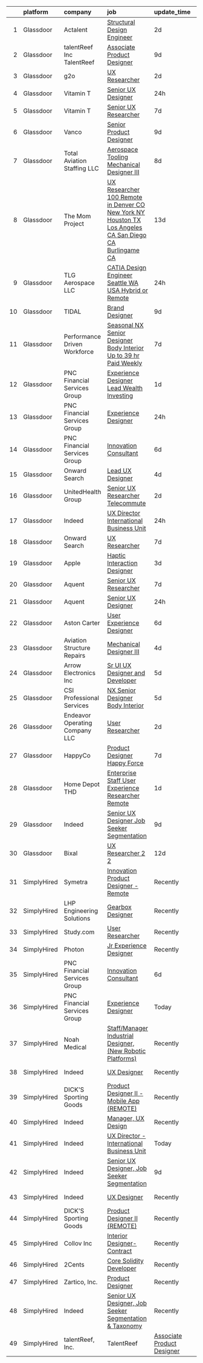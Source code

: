 

|    | platform    | company                         | job                                                                                                                                                                                                                                                                                                                                                                                                                                                                                                                                                                                                                                                                                                                                                                                                                                                                                                                                                                                                                                                                                                                                                                                                                                                                                                                                                                                                                                                                                                                                                                                                                                                                                                                                 | update_time   | location          |
|---:|:------------|:--------------------------------|:------------------------------------------------------------------------------------------------------------------------------------------------------------------------------------------------------------------------------------------------------------------------------------------------------------------------------------------------------------------------------------------------------------------------------------------------------------------------------------------------------------------------------------------------------------------------------------------------------------------------------------------------------------------------------------------------------------------------------------------------------------------------------------------------------------------------------------------------------------------------------------------------------------------------------------------------------------------------------------------------------------------------------------------------------------------------------------------------------------------------------------------------------------------------------------------------------------------------------------------------------------------------------------------------------------------------------------------------------------------------------------------------------------------------------------------------------------------------------------------------------------------------------------------------------------------------------------------------------------------------------------------------------------------------------------------------------------------------------------|:--------------|:------------------|
|  1 | Glassdoor   | Actalent                        | [Structural Design Engineer](https://www.glassdoor.com/partner/jobListing.htm?pos=115&ao=1110586&s=58&guid=000001828ba97454838b99b8899c4dc5&src=GD_JOB_AD&t=SR&vt=w&ea=1&cs=1_0a04f3f1&cb=1660200515026&jobListingId=1008061253524&cpc=B101C867B3EF2D75&jrtk=3-0-1ga5qit50kcm2801-1ga5qit5eirm6800-8e90929a894a3bfb--6NYlbfkN0ChYVx_I3yfZ_JDY3EFoivtqvi_stwnZ_kRt8Dowt_l_d1ydueao4NE-oUleRJ4yhixlyI0_BbKK8H8imGmce_brB_Ye58ckizM5U0kO0HozPMMLpg-awZEmLJ6K2qR-SOwgkgRaEhPymzpsEvcjhEkFDSNz8mjKDljJp-cvbhl5BavPOdFY85WpQAmTm00V-U3zTH8fXLgjKVw0Jl9ccAEQ0d7pdci-1KNerUP95_eFNx_A0tVKTOWJT-3JJhn4tuXvglPuaIBFxyEFhmQ49z_I6J6hKIyPWlI8ybVYulFwE5PoAMhEpVTa9y5OZRq2z4BMtZOkJuzTEeBQ9ZYuNZ6tUL830uRTHi_JsdFt1Ro6fmP5ff0hS2BY0dYjnCF5iTvm5WfHPEdYwBQn8frWcMCRceXC8KuBrDGrYgOxjcyg9427eA2R8cs3vszLLbVoZqmBqdo6oBEPJ4VZCX5mnN4lnbSYMkguTUgo3SzVGBiORvEDwR07L1ILnGC0Vzvwa9eo2sclLaeYKXYGmot-HthAA3SlWWfNIdoNKn99eXe3z1nneehw0P9NV9uyZEZIfD906KRs_WPpaocJ83oRpeXZ4S2vlxN-h_zEhkOupl_RzpR410jzZxj3KAjZI0JcqL63rnXr12LBjLy8kpstNa5QMwH2as20h5q-5WJqWGEjSne4L-nitsfblIWt9rq6wphOVnARzvDqnFYhHD9cwJDBZtbD5PP_YXKXzbq6L-C-jH44OHPrvy6fxjwKNK6KnR5tv--GeIo1r6iHmU8RxMOEaK8uyul9o7XVbaEjgCUQ02ofH5fgtlIWE4FQmzPnQJuGMVf_6W4qSXVPXCTXpwVJQOU5giQ83nuKSWAq_5Vh0e5ImNz-S7bVLC1wPBKa8SW6VJJJJLf6BbbYoKGeyzXGhJgR-dO9B-zr8kihrg6u7rdLF1WSXrFPT9BaLV7YVSrYKlqJqSNnznWIybtYaQ5TLQmraq9sh4%3D)                                                                                                                                                                                                                                                                                                                                                                 | 2d            | Ridley Park, PA   |
|  2 | Glassdoor   | talentReef  Inc    TalentReef   | [Associate Product Designer](https://www.glassdoor.com/partner/jobListing.htm?pos=121&ao=1136043&s=58&guid=000001828ba97454838b99b8899c4dc5&src=GD_JOB_AD&t=SR&vt=w&ea=1&cs=1_eaf0a962&cb=1660200515026&jobListingId=1008043502935&jrtk=3-0-1ga5qit50kcm2801-1ga5qit5eirm6800-c3207817c4df94fb-)                                                                                                                                                                                                                                                                                                                                                                                                                                                                                                                                                                                                                                                                                                                                                                                                                                                                                                                                                                                                                                                                                                                                                                                                                                                                                                                                                                                                                                    | 9d            | Denver, CO        |
|  3 | Glassdoor   | g2o                             | [UX Researcher](https://www.glassdoor.com/partner/jobListing.htm?pos=126&ao=1136043&s=58&guid=000001828ba97454838b99b8899c4dc5&src=GD_JOB_AD&t=SR&vt=w&cs=1_16b11312&cb=1660200515027&jobListingId=1008061203757&jrtk=3-0-1ga5qit50kcm2801-1ga5qit5eirm6800-202fcdfb3e7bbcab-)                                                                                                                                                                                                                                                                                                                                                                                                                                                                                                                                                                                                                                                                                                                                                                                                                                                                                                                                                                                                                                                                                                                                                                                                                                                                                                                                                                                                                                                      | 2d            | Columbus, OH      |
|  4 | Glassdoor   | Vitamin T                       | [Senior UX Designer](https://www.glassdoor.com/partner/jobListing.htm?pos=116&ao=1110586&s=58&guid=000001828ba97454838b99b8899c4dc5&src=GD_JOB_AD&t=SR&vt=w&cs=1_a6b569d4&cb=1660200515026&jobListingId=1008065785474&cpc=334ABAF5D42DC775&jrtk=3-0-1ga5qit50kcm2801-1ga5qit5eirm6800-3366455c5bd10e95--6NYlbfkN0DMrcEu7yrtATojKJA7cEzGQ3FdRGWLh0CZQInL4ECGI6k5tN82kdM0OKoro5eXmjocCna2NqwWn0ktUeN7ayRICsBHIQlrYpczEvLmaU19BkqIogT9xBFH1iU7rHDW9BPLckG_hqlCEXLi5X83d4xVS-orLa8UcK5IQbxUHvmUpJswkqee5RZfw6zgU95wiVe26Bd1o2djUQrdO-2bbjfEEK8JV7vh4I9oO4dLEgEEYPVPXncaaA1vby13KBRO1_6qPKoFwmPkMUsJxGMWLiEI9mUDHzqez5GNdiGShfnDu4wrHg4PR9N8wLoFcKy7s2aC-Wf36xcet_SlpETXyg221NuwHJUHUsfhG5A80wSHrO4nt_d-ieJu4bAnADjPKPlLOxzw8Xu8YT_zM6FwSx1DwNGPdt7d24B4paTEuH2gJNlHHLg4ByUSg1Pfr0VB3JMi6mXg7kEh7_cecUElyTkXLqnyMoaDwFAcSQs252UClw%3D%3D)                                                                                                                                                                                                                                                                                                                                                                                                                                                                                                                                                                                                                                                                                                                                                                                                                                                                                                | 24h           | Remote            |
|  5 | Glassdoor   | Vitamin T                       | [Senior UX Researcher](https://www.glassdoor.com/partner/jobListing.htm?pos=117&ao=1110586&s=58&guid=000001828ba97454838b99b8899c4dc5&src=GD_JOB_AD&t=SR&vt=w&cs=1_f91f30f6&cb=1660200515026&jobListingId=1008050982766&cpc=334ABAF5D42DC775&jrtk=3-0-1ga5qit50kcm2801-1ga5qit5eirm6800-1200f6927eaa51f5--6NYlbfkN0DMrcEu7yrtATojKJA7cEzGQ3FdRGWLh0CZQInL4ECGI6k5tN82kdM0OKoro5eXmjo25juUC15Bn_5FvpvryvsrTLUL2oDjCcrQC04tAygTwCOHWWIXXUrE7H70wm1oIINCoA90hGUIv0GH0S6mX26R4nvW9OaQClBfjsAi7lh3iu-_7BwLxYl7phLn2rRT59KM5aoOZOK78S3k69WiqyKdXbfZwIGDqoOOwG5F99Jyop2Q_vIeDgSuJY5tkwOV5zc-swRQH_BquKFHUlbF3YoNV4sTDkngO0B-0YHVrgwp7SJ7C-IBtdwWVIntQl4zKfzGKQzsvRp36NvWi5EaHSasBY-Hb_f6l4O2UZGi_QUDBWOlNi-T63lUl8gbsTAhG5Vgoo7MEufl9Lnlqld9o1SYj5XYSfqXfe8e6X8LIV4V5-x6ISMo5DzZ7HmZgWsW8gy4eqGSWu7AemytCjWUffYB94wU39xxwBk%3D)                                                                                                                                                                                                                                                                                                                                                                                                                                                                                                                                                                                                                                                                                                                                                                                                                                                                                                            | 7d            | Remote            |
|  6 | Glassdoor   | Vanco                           | [Senior Product Designer](https://www.glassdoor.com/partner/jobListing.htm?pos=130&ao=1136043&s=58&guid=000001828ba97454838b99b8899c4dc5&src=GD_JOB_AD&t=SR&vt=w&cs=1_0eb455ca&cb=1660200515027&jobListingId=1008045533969&jrtk=3-0-1ga5qit50kcm2801-1ga5qit5eirm6800-edf5500286d90d1a-)                                                                                                                                                                                                                                                                                                                                                                                                                                                                                                                                                                                                                                                                                                                                                                                                                                                                                                                                                                                                                                                                                                                                                                                                                                                                                                                                                                                                                                            | 9d            | Remote            |
|  7 | Glassdoor   | Total Aviation Staffing  LLC    | [Aerospace Tooling Mechanical Designer III](https://www.glassdoor.com/partner/jobListing.htm?pos=123&ao=1136043&s=58&guid=000001828ba97454838b99b8899c4dc5&src=GD_JOB_AD&t=SR&vt=w&ea=1&cs=1_29d13483&cb=1660200515026&jobListingId=1008048584373&jrtk=3-0-1ga5qit50kcm2801-1ga5qit5eirm6800-0094d85b17996594-)                                                                                                                                                                                                                                                                                                                                                                                                                                                                                                                                                                                                                                                                                                                                                                                                                                                                                                                                                                                                                                                                                                                                                                                                                                                                                                                                                                                                                     | 8d            | Macomb, MI        |
|  8 | Glassdoor   | The Mom Project                 | [UX Researcher  100  Remote in Denver  CO  New York  NY  Houston  TX  Los Angeles  CA  San Diego  CA  Burlingame  CA ](https://www.glassdoor.com/partner/jobListing.htm?pos=107&ao=1110586&s=58&guid=000001828ba97454838b99b8899c4dc5&src=GD_JOB_AD&t=SR&vt=w&cs=1_09c7fb11&cb=1660200515025&jobListingId=1008034968036&cpc=F583A5AE0DDDFE3A&jrtk=3-0-1ga5qit50kcm2801-1ga5qit5eirm6800-67172432695b284b--6NYlbfkN0BDp_epf89aHDQhKpPegNJQ_ldQpEFZQsM9OcONMGxWx6pU56EKHF58QjVdAUvn2gXbir20QHWRLNwdvRc3_NIGqJ-s9orVohzQ1eBZAEMF8feyYqvQOp_ymqfL4B7zGZu4pnTpy7cWuCNrkPyTgz6AUWGiur08UrlqpByqfLO4_6Q0VWQySabgXUobcs_fsjrkbMR-AvjJi00G5JHkAMtAtsuuOxcTa6AaSjjJ_ROdooekXV1CfUoFmT6n0wjK-VUDauxZGV_1Yew8Cu3XF7g9xbES4moQwFzqu9_tALtTScTfmgU5FIqquHps1NRvKHburB0MReLzTEH-G1MC_V5KgSd9EZn9x5K7PCS3LETR30NVm1N0IAd7U06eGWxtLUTo0XT14hwOT_3u6IjN7Fa9Tb14tw9ZHZK6lBuDSIhtTff6gsF2QeKykWZMfNtxo8oVBMRwNyOabTilo-WczbDQnZFZAkZMvEX-hDf3J46il5gYXjdryRwDdyEaw1OXki4z7ulPQdBZundxRKVO_3lpDNnATYjf0-MAkUhuESXRWpHd7kVlw1fdlKnzVS3Rdoa7lQEYzAgUbw%3D%3D)                                                                                                                                                                                                                                                                                                                                                                                                                                                                                                                                                                                                                                                                                              | 13d           | Houston, TX       |
|  9 | Glassdoor   | TLG Aerospace  LLC              | [CATIA Design Engineer   Seattle WA  USA    Hybrid or Remote](https://www.glassdoor.com/partner/jobListing.htm?pos=104&ao=1110586&s=58&guid=000001828ba97454838b99b8899c4dc5&src=GD_JOB_AD&t=SR&vt=w&ea=1&cs=1_3d8ab7ce&cb=1660200515024&jobListingId=1008065865434&cpc=6EF74AC2F94C1840&jrtk=3-0-1ga5qit50kcm2801-1ga5qit5eirm6800-0040c5469c466f80--6NYlbfkN0BKgzQyzTF1Q9mOsR1amaS-juVGLjHt5Cdom-gEF9y-xWqkDHxzYyAYpJ3zUcDhxz4Ucf0zofPiYoEIDmBTRbiOZ55wDGzQ3IoJ104kSJOEtv19uoBn6H2Uul8rVc9knP6AVoyemQZ36veN3QI-BZuLQyoIs5b6xvEs0rEnx54MoqeORBjUJloUumLEXEADN9mL6A_SaWIl4NTBKZtfhKdsDBnGjQ9N41dVHsmrTGkhyg4ORokPrXVK7fpWR60_zScXWOAKC-joKZyHKE3nPyKJjdstuLILRueXWSLEpxiwQOgEst8Zd51PuxSnD2yPSvXnoLqmgOztIvtN9YHBcasITBIFdv6mMDe3aHwqn2xEE9pBjZB7IuO6JtW5jQSf5L77NDnAr_jjBd1ia0bT7hhVxS6MMlsHxfoq1bF6xSQowZqn9vYrsEgEG0mtvK6Y7vPMbCOKZu1oS5rLq8H-yvVPvBUp4gj3YJWcLlKWDsAAvUTb3TJ1A40gRv2E6gSZczv-apJKOle9-w%3D%3D)                                                                                                                                                                                                                                                                                                                                                                                                                                                                                                                                                                                                                                                                                                                                                                                                                  | 24h           | Seattle, WA       |
| 10 | Glassdoor   | TIDAL                           | [Brand Designer](https://www.glassdoor.com/partner/jobListing.htm?pos=119&ao=1136043&s=58&guid=000001828ba97454838b99b8899c4dc5&src=GD_JOB_AD&t=SR&vt=w&cs=1_cf0cf2c3&cb=1660200515026&jobListingId=1008046109956&jrtk=3-0-1ga5qit50kcm2801-1ga5qit5eirm6800-eaaac7ea9afa7278-)                                                                                                                                                                                                                                                                                                                                                                                                                                                                                                                                                                                                                                                                                                                                                                                                                                                                                                                                                                                                                                                                                                                                                                                                                                                                                                                                                                                                                                                     | 9d            | New York, NY      |
| 11 | Glassdoor   | Performance Driven Workforce    | [Seasonal NX Senior Designer   Body Interior  Up to  39 hr  Paid Weekly ](https://www.glassdoor.com/partner/jobListing.htm?pos=101&ao=1110586&s=58&guid=000001828ba97454838b99b8899c4dc5&src=GD_JOB_AD&t=SR&vt=w&ea=1&cs=1_aa35d202&cb=1660200515024&jobListingId=1008050454870&cpc=C3895B302F20F0C8&jrtk=3-0-1ga5qit50kcm2801-1ga5qit5eirm6800-ab71d20a5b18ee41--6NYlbfkN0Dq7wNF6jtLSy1OOYImMj30m8766OlcFNaTQzBYMmYZTRsEBKSn0giEyxH-1f0xX1YOqYBCxATsfRQEnT0NH5f9FW7_Mf--eRn7OUz2ERx-95yHyYbIwbEfsHX17XpPl4rLIpMJ6Ui7TM6z2kX_5FpaYQ5Cl6feZwljN4TlL9c1ldBpycCaV6TjBjCLUBSdiFp7IBRHcv-wbDl6iRmVk30zXIhtNX858CzQDWuHssJPr-rbqK8ZKT3avzrvhrqR9WSQfB_KscQ21ZS2Ij7chrmb_c59vXbVWbVZMt-UVHPbgGsoHnY7Xp_wJY2R6P6GX2UVkszivkpH6TdlCS1xbfBnSWEH2U2ScWD-Z00gMHaMNU6_Iyc3HnTiC71wJGjghNNj5ue4_yrXRd5kblUjtm6ZWpuCaQ2CgGvZYNaHgVPCVlAw6ORCw5qG7wZJ-M4_UJ_Uxu04J7lqHQzmXMnQ-cKnbos_Za3EByMmZW82RYj1lhicabyxcWi-_1fBY9cebVmUW4qhFEg6fnZUhz2pKtueVwvFjml24gpR9rT9KkYm4DdOaEh0jz7GTVkGWRNtw1w%3D)                                                                                                                                                                                                                                                                                                                                                                                                                                                                                                                                                                                                                                                                                                                                                    | 7d            | Livonia, MI       |
| 12 | Glassdoor   | PNC Financial Services Group    | [Experience Designer Lead   Wealth   Investing](https://www.glassdoor.com/partner/jobListing.htm?pos=110&ao=1110586&s=58&guid=000001828ba97454838b99b8899c4dc5&src=GD_JOB_AD&t=SR&vt=w&cs=1_222dc7fa&cb=1660200515025&jobListingId=1008062559211&cpc=0C139D4CAD5A6DB2&jrtk=3-0-1ga5qit50kcm2801-1ga5qit5eirm6800-d41e002ff44a5ac1--6NYlbfkN0AMofH_6zXbiqn6xehDj89HQNfpf30LHk40Y3Yl5cZTpm-EXukPQNetNbgZyPcaSjmWvuWF9HGT_269Ooj_Bbv3xTyUjL_52GaN0r4aaHAfIJMdFYlj5kDfMkm4ldcd8vd3aST5mZILc8zwv_OayLxBbyeQuHCDpIlUEBqlKLIVjEvFoXPos8LKcG0-DduMuNPLTFTYUuqAw7drDUKt3AcrTNJreaVTj5OPcvgnZ2ony2Ct6NHacUVsrL96QtA_5zuhZbiTBlBAb4JDJD54xkT11VwvSnFTFpBxC2l5ocGb64jRUR9v7nYPpVzWmo9CHF-83OH2-V2t3-5ILlFykP8Ws5B7iumppufrWcOC9Ts9beO0ibFQPUV-M4aUy8wlrPxHvHEZ6cgjP0L8Mn3uQsb7_hRljT-UJXzY-pbM0LdDANSGVjEmdqvGF4nsSuzzru9AFHq8zUhuV7eSWOC1YIAYyh3Q7D8E0JMJAdVn6lmwwoeuSp2vfVcd__A4f0gnRzEmUJEsQz75qXjVB8qoreaRzMguaN8NkOcBYnHzC5ImURyLruDusU02Tb-MJOUc3pyaTn0zq_SxHYj4z_CWgSebQ8BwFt-Yk4Nnw_evPZHpVzFHXGzUSVwUujrGWo0Yfi2VHxJNCqaKenjm3sK8aEFefaIXBSgg4T9EJUeTpn4A0rv_IjNOHcOg9lUgEWNldqK5kE4lme3rn7J3oaZd4k62LgtjTaiLyWyIy4w0RrrZhwuTX_rODLqXv0naB1_6URG7VyYHFwdSYXVxEA9OgOG4xoFFcG-5XXQZxIU4s_vo8OXTRsP02WR3woODAL66sf4dUQY9Y_Aj502c-BH3DvusFNF-GuEvySJvlb-K0efuARO5eOwfmETzWK9PliXvnvfGqKcD2JOyZmSFc8EmG0IOvg7xGntjPT1-A_zCJCXuZ4rLNMIAhXpol0DJ7bAZwG0SgtPJZkFKzgcy8puls-R-OfI7josHedHfXCDmzOZVES8EsRufJpqVsewZTmbXsWTIlUfuiEmjPc3iIA7heKvXBkyLM0T7R3xbL7rkpR9fdpRw3DFGY70KYNvyjJsuI4iAKm3fCbxGoLLwXJk2gBQUjS6dFwT-agy7HfZ_XUdLRxzmcFqu46MyGI35i_o-Ki_gCi9LQQq4PbV6uD_wLv5Ju4GX6Va2-m7zIM54u2FGwFaotVPMICdwmn5SC1KzUQ79zsx0hBmcncNjXgiQdj86W7Dbauo_zLmmQkxTcIPR9sQEOFcSUpuqlI1VpmgZi8QiFP3b_tA4W-e7u5evvcjGmgd63qASWuJjjToUFTgoxP3Wem5cppDP) | 1d            | Pittsburgh, PA    |
| 13 | Glassdoor   | PNC Financial Services Group    | [Experience Designer](https://www.glassdoor.com/partner/jobListing.htm?pos=102&ao=1110586&s=58&guid=000001828ba97454838b99b8899c4dc5&src=GD_JOB_AD&t=SR&vt=w&cs=1_c219e5d1&cb=1660200515023&jobListingId=1008064978790&cpc=56C4EA4A1A191A49&jrtk=3-0-1ga5qit50kcm2801-1ga5qit5eirm6800-778ca7f61ef3172c--6NYlbfkN0AMofH_6zXbiqn6xehDj89HQNfpf30LHk40Y3Yl5cZTpm-EXukPQNetNbgZyPcaSjlO81Zklwsj1xyXJP6jCXofaDc0jZh49v_LHIfzd0VInLgBHMFqvPNH_ePxic8P2YoVp1_hEurdlgilcqmGm7LASjD1TekVoFvWgkkKQKGLYR5obmgjRSQdyw7UKsNmrmRsumefmOkNj3GobpNcjBGlDe2hy3_0X8cghuK4tJP6lhTyzQJ-XTsjAD6u_-fSHtXXy06qj7dCj7tjHkcDh3a75tPPbbQkeDdYdX90z7UWWciGe_rQHqWDH67jSZvgERRPNzrfvm6Ciwlu3qqeS7mJrfjFVjTJr4YpZ3OyXpzTq71gosvaIIVVfbWt56BWdCbFDFeZlpR3lA9Q8-iv1sccLv7NOTmzX3tw0Jh03pveAk3_gF8SDZvJ7ToJiyAwZnXQ0upqkvtnfif4reNs69_4cU8wJxoy25cpmCKJVEJV_JLKTINfM4IcmkqjCr9JGuOXNw4sDgNfeJvRaX_SBh7yoU227Fl-grfZHSAEZgyEKV2V420TDirK43g9-YwuLM2Q7WzxpTCePpmwszXIVyaPuARnYywGuc9X39R8b3aoNGo9K7KnGlIXPC7nPwPdhwsEA6YXk-MwLiOBdHPdc8ylX8OhR-7_9wOC9sHN1ToVf3kFe8GW1vj80Phqzq_f7uWTwO2D2-AQdSt0iX4-Ljq2JsWwedULwUytHxpUoI8I3r26cNHzgTgFhAONZYpLXWEphv47i0NYKk9LgVSWC8SsdgiU2o075AxeTqd2Db9aUZCyED7VcvQsb4gPyKmdacmJNR7GMF-6WZDncB3AjSCHU-SITYd02wVsMAZZsMkOa6C_RD652R-JtfstxvWrcUzEgdoe7I7jxX-VB_SD9uLyEkV5xGngBPP9MiN1VBaTx9oSMTaJYKGPawcfw13Ic0xNIJURPrWekq5LIB_59vpDkg02ggjd5vuH45Qg3vnhpKBRltfI7glHJUNX8HWL3je_ZoUnLF1dqpBb7mZEQQwaXxpZlOnjWv0o3G_Of3UMxIYdZ_s4dM4A4aTUD86TYds0RgujcoexAqhfqueEsSr1M_E7J-2Zt2oho9bRNB6K6RhGxVf9wIyghtjEUUU8u6tqQH0DuUbF7uCXTcf-X6zoOEPDHfyoe-Q%3D)                                                                                                                                                                             | 24h           | Pittsburgh, PA    |
| 14 | Glassdoor   | PNC Financial Services Group    | [Innovation Consultant](https://www.glassdoor.com/partner/jobListing.htm?pos=109&ao=1110586&s=58&guid=000001828ba97454838b99b8899c4dc5&src=GD_JOB_AD&t=SR&vt=w&cs=1_22a24b05&cb=1660200515025&jobListingId=1008054129417&cpc=A65DF3A704A48F9B&jrtk=3-0-1ga5qit50kcm2801-1ga5qit5eirm6800-24163f8fc3e73d62--6NYlbfkN0AMofH_6zXbiqn6xehDj89HQNfpf30LHk40Y3Yl5cZTpm-EXukPQNet_K9MQV9Co4zhMkCSFhoyoFoB7mAgaVSn3Zq80_VWH4i_FSAwfwa7ki2ciSB4n_OtXmAx44aDwPrM8a6hAwP1xDpXw_yZnscm5rmQb8ghGEMG-bSWjbvncB2tLj_gUrdcYxDkuHXjbAD2_EnOPD4knn1mxObyH5gm2PehyoTPxtggD_dKZtS722__ZvDCfx0f7tx6M610dS4HRQke4mY13LYYmVN1qh11BFW2U4pziHtiZ9tjmmv4-tE-1drODWQle3oqMtAUIrDU7LHFRnQa6G1r-2Y4oRDAJypsDlBjIKU0QGKiBSNXLp6zxGfLMKqGNJ-S2x97WUwVtkBSmoPeP_ASr4aY7forJwveT4zN9uEAkchEFZHBMdXHPcNfJ8Fkm1yPnqUGs4QC__aNV6AYPGm2uhiY_gVeWc2BNuNZBzf4IsLU16uDDsm_ZTNaNf4T-Pyb-3t8YpwGDWu-oTnkKiOm-auHQQzCNpC21iKvKFTj3G0Sa3Lqbzs64BLjwfmvnuC9hpS64Xp_bW_EHiKmoTfep4jrdaHh_5BGCUJGA6jsWxFoMysnxYmof0-a8JfWJU2OITWtriMpDEwIZT5lGG50wtGS6Dj2NdBePLBy1wgBKnMSVbE0xOoQoRTclhXpGsezEhPzpa5VHnp6-DcAp7KAra8YzYAi6Bhf8evxzKcXFERVoBzOFf9NepLeGHkxs7vanXcPFU8Z_D9KkDlAS1RBDimxxGyQXv8HmOEFqAORp0dxzKjsOi5ClTMc9265SY7WjIb3xrugz4pJpKW4vVxCc-k75XxB1UQiqcculcDlVHZDuPTHN4eQMt9lD_3p6qQM6XiAtHpQZXTItMubtSC97zBotuedzI7QM7MIcMq18hXIIMM5bSGf7LTGjF6Td6oLbMJO9s4uZL6xdA1Oi_eaO6VeQc6iJtK4jMfSsvt7g8enEQSAY76WFww_bJd2bamCzRNuRtvS28Iwywi-WZOhVpgPCFUWhCVduHC0cqEC9gJxlW0MWBDb4ehLComBvMuJPeffSJHEzV6sbeovRMYdQjm23XXCg-WjPVxYMRzvPOCdvoXG8upsMxhCnw1G-4oClgdbPOo%3D)                                                                                                                                                                                                           | 6d            | Maine             |
| 15 | Glassdoor   | Onward Search                   | [Lead UX Designer](https://www.glassdoor.com/partner/jobListing.htm?pos=103&ao=1110586&s=58&guid=000001828ba97454838b99b8899c4dc5&src=GD_JOB_AD&t=SR&vt=w&cs=1_40d7b040&cb=1660200515024&jobListingId=1008057336493&cpc=619322B613A5457C&jrtk=3-0-1ga5qit50kcm2801-1ga5qit5eirm6800-2fe85bb97f3f634f--6NYlbfkN0B7YoEZZ2QAGDyEGGmBPAUWSHc1Mt3sMCn9FehKcWA3w7gs-9AXM_DVLctndGAQcMvJsQFKfhDrMP9mJ6Bt2mgazmULIA7Ey99oJsI4jW08FqyuvnyeXPiYJ-mw7Guh-veRBABEHgxKSR79ZJ-iO4FxBmlxiC5ighRO6-HDhTgZkw-bUvB_a7u4JZx5c-P-L9FOkoaIZulBpGIqEu9Jgs_Q7EqCY_xyjyGyaAk6z-PhRObgktHkoG1AXyXH5oLYhD57F-zu8HbC65Leg4ucGzu-bzOzhc33XlUNyxt2RBryJnMoyUIyPviNivQmPkC9FyRIR7im3ephUbUom9D810968e2RcjGd8QKs830IzatUIQoEiToFFAdhFWjEKUOjnYAHlhdqvtE0B1IvrEfaddROQmy4i5k-CvZQO5qgUsdly18v_UfXQWqF4fXr3oJsKbXRlsxya2znaM4GM5hA5HxHTDQjBvoMDHI95YbKe-2WUr6cp6F7qy2RkoKAfWkR6qgg2fCRm3pdahONOfYkIJWaf6p1FzlP8SNfjLfMNmG5fwPAYecbP7XfL6-k5CyVWBO18fLEMm6vCKhSaujmoMvt51Uu1Eykt3-bIjC0EpIKhooBtNG992sGIlSkMONFIrY75GA0_NJl9h3mujR5SOXObRsAKBrarSJbGdwqf1rW6CWcyNQ-PmIiAgyzpgWqeQW_GdZxAcST4vjONP1pNeTMXBrIJNpHazHYiSoAmV46T6nYv_s0NxmuFI4kwZ_jck9Hgvd3W_TvWjvoXDVa2fsG5tI2HeXkQrXU2sKgVLh0aWl92qGliXUKvf0QFrMbHDDOfGJBUvj05osHzpLYG_aAE4BB2LpIJ99Hlyd6eK1A79B6GU3kKeM9x3dv6xXJXFUJYSslo8Ie8S9V-ll9luCSkL1Wr285Ei8kdKty3x4iHRuTOM54Bpb-ri5I6dobYRIitc0wFRIlvRTKQNuFIwNFKsueEUHpV3iZ1gsAcaYqsRitJZP1nJ6G0z8fpbq2B4g%3D)                                                                                                                                                                                                                                                                                                                                                | 4d            | Boston, MA        |
| 16 | Glassdoor   | UnitedHealth Group              | [Senior UX Researcher   Telecommute](https://www.glassdoor.com/partner/jobListing.htm?pos=111&ao=1110586&s=58&guid=000001828ba97454838b99b8899c4dc5&src=GD_JOB_AD&t=SR&vt=w&cs=1_24c6b435&cb=1660200515025&jobListingId=1008060488532&cpc=9FE5D8D7282D4400&jrtk=3-0-1ga5qit50kcm2801-1ga5qit5eirm6800-2911a7998350fd54--6NYlbfkN0C8O9VKdOj_1Zh75e9_CvYhSsWVxS1Pvi5WUWhsf4w7FIc3O6B0uG3ldAQAeoX1goo42vZoIh97iJF66pMWyJ7K1cRcnGLqvZQhPqL9Ms5XJUOzWSUc9nZCyFwmVBwvl0JbF52l2w1OfKMP64wGL3_zEEf2VPpUDD25S3Uqd7iSVgZKYSQdyqORaIwKqwArSyJzRksMC3FrBZ3J9fxuDKIOlKMkRKEqn7lcvhbO_hn8P210dY1VXT7Wz6do7BK4m5YQIckwzAQ8zpTmtLVqciu1wVknkJdbhGIUlRXrWiZcIDyGUoGA281NUGYrQUgGkyEEkt5UKgK4GZlkD9ZwYqdsfN6Rv3GL3nGQQcllnMroqeuv06EOrZq6y-YTuS19g3hUja-GTz4yh0ViSOyL3VAUinp66WREs8_ho4mbpmsZFPPVyUcWEWUpp3RfE3DnJpU%3D)                                                                                                                                                                                                                                                                                                                                                                                                                                                                                                                                                                                                                                                                                                                                                                                                                                                                                                                              | 2d            | Irvine, CA        |
| 17 | Glassdoor   | Indeed                          | [UX Director   International Business Unit](https://www.glassdoor.com/partner/jobListing.htm?pos=105&ao=1110586&s=58&guid=000001828ba97454838b99b8899c4dc5&src=GD_JOB_AD&t=SR&vt=w&cs=1_e4fec732&cb=1660200515024&jobListingId=1008064793981&cpc=FA84DF7EA1EC2398&jrtk=3-0-1ga5qit50kcm2801-1ga5qit5eirm6800-83c994506a5b7904--6NYlbfkN0CiRNM7CVr8YueLFKlzwbFWI0o7IjV438l4sVrvKZ0flpURU_mqoI8EbsK64YRr3ODu-8h7Ziiu6H8DRyUh-fCgefPVbobYL8Pb-_6nCRB8eJjoJuMYULuBYZmklPY7CyxQVsbWeA5pn0Rn0P1GtSeUtsxnQ099bmdHLcjqaC088RxaeaFNvPcKsEgiD5Nc8OytTEfMSr-SvBdqBkPTJ5Ov7sXtZyIpKpIX425vyvIUSb85n8o_5F1mpR4dOBWEt2AyzjT8nt4CAsQKnzv3CGuZ9poKPGby1jnVTTxrK1m7S13tYTou5_lPZJ4HuYi4ANhKP_Q9LEgvclJiazqVIWWiVf4yb7C8eMZTRoMpA-o2lkqrr0ezWcp1L0Yf6IMLTe-tsyD1IyhESj-SQQ6hvgzGyS5ki9qoqdqSq_sCBQJ9ZvTEyXNQuM5pkkOLrIMOTlfHky09ZnDLtPFKDQ5fgsLdZ-UsQPoO643lVb1GvpZG81AJMIXl_12XqGJUm8L4U-EU3udqtyEqbjpUrqRVwABd)                                                                                                                                                                                                                                                                                                                                                                                                                                                                                                                                                                                                                                                                                                                                                                                                                                     | 24h           | New York, NY      |
| 18 | Glassdoor   | Onward Search                   | [UX Researcher](https://www.glassdoor.com/partner/jobListing.htm?pos=118&ao=1110586&s=58&guid=000001828ba97454838b99b8899c4dc5&src=GD_JOB_AD&t=SR&vt=w&cs=1_2bb0d8d6&cb=1660200515026&jobListingId=1008049690845&cpc=F4EED0218A761C36&jrtk=3-0-1ga5qit50kcm2801-1ga5qit5eirm6800-a94c2da48eea65ce--6NYlbfkN0B7YoEZZ2QAGDyEGGmBPAUWSHc1Mt3sMCn9FehKcWA3w0jw7EbYYLNYdQbp0yVH2fvDc3Zq6nqyhJnfCf-CACtZ-qJPNQs4SRKRjzH8dfxoNaXjFK_kxgkdhuYSm77GvzoS_ok44d4aPhXSmV6_tjBjKFAME4au07JV1BO9D7C38oweh71YRczsXDRGU3md5ev-76RuAHcxNA-YuhOFPXqV98sb8A-lQEUCybhVuEthEVVRw3zuJhiiUr40cy734WfuEuL3G4Jo2xvs2xXOdlZySebKL0iF_izCPTlUzNchKwoQlX2rBfgYKgPc34RS5x9DBypgCytOU0cPXryMuGcfSwGGWBjErlc4Nz55iljPfrimt02YbiLofC3w3besVsgOoabfnRwWpUUUCT6mqpskrc6lVhy2XURtzWmvFwqSjb5u33q_I7YUFRIKFoXS2OEGR4IHf3ipExr6A9KGSS2vmnlg1cHudkuGEbtLLT30iUUmUbEl_NQRrLqbImEYIr9qGd_n3SQO_I0nipSsPo1FfImzJTkQghB0oKAW0I-Tn2daconElvWMmskIWm43D0lVl-VZRZleVC0wXsZ1mwHWS8h7BswgB-yVbGQN05jKizptmxPIkbA673krLTHq_fda8jHUULGXinACsfecyjGVQoDEpNL5wiq2LeHTr4dluhtqPqvIK-4g7x8eSxJYjkMke_j075j8bvKWxO64MiCDcVwkIEYQa2SCKkoF8jy1sbAVfsc57ek3XbOJ89ocCNLk3iAXtUYgQonoCLrWIwgCriBTy0-2jmT3NU_B6mGGg7i-_3XKvKohDrRsCGuDdyi0xY8hwUeJ7CJajpEijOdSd8KunOiSdvmm50eNjNcwsz5ONSUkSy6BFpE3KyUXhC3ca4AUSVqDFzB7qruCbYnAr38KTI0050qRirVQ3pt1BUqXKZmgfNvLGx0ALRThC99DW5o7tzDuR09zsdUTzAtRjI4C0-5K4g6Yr1X_ghW9HA%3D%3D)                                                                                                                                                                                                                                                                                                                                                                     | 7d            | Boston, MA        |
| 19 | Glassdoor   | Apple                           | [Haptic Interaction Designer](https://www.glassdoor.com/partner/jobListing.htm?pos=122&ao=1136043&s=58&guid=000001828ba97454838b99b8899c4dc5&src=GD_JOB_AD&t=SR&vt=w&cs=1_e9f57a95&cb=1660200515026&jobListingId=1008059355189&jrtk=3-0-1ga5qit50kcm2801-1ga5qit5eirm6800-dc6ebfcb211a61cf-)                                                                                                                                                                                                                                                                                                                                                                                                                                                                                                                                                                                                                                                                                                                                                                                                                                                                                                                                                                                                                                                                                                                                                                                                                                                                                                                                                                                                                                        | 3d            | Cupertino, CA     |
| 20 | Glassdoor   | Aquent                          | [Senior UX Researcher](https://www.glassdoor.com/partner/jobListing.htm?pos=113&ao=1110586&s=58&guid=000001828ba97454838b99b8899c4dc5&src=GD_JOB_AD&t=SR&vt=w&cs=1_740271b2&cb=1660200515025&jobListingId=1008051208353&cpc=C4A69CCDBB3B9599&jrtk=3-0-1ga5qit50kcm2801-1ga5qit5eirm6800-703d341d7d342d9c--6NYlbfkN0DMrcEu7yrtATojKJA7cEzGQ3FdRGWLh0CZQInL4ECGI9gD0Wolx9R2EDT7B77c2cRSY10wi-ePXOJg8nIu_ibrbHRamPzJmmrf-cgfHP2MYPuFr3C6FYWCt61aKloC0ogvAb_8L5f2BdltsHItqfiMWyZt7klUMZcB88DRRep0sxhTWs6oUQ-VjGD4OLGT3rOFdzOah29TPDULYlHKk5BFg8ffvK7jiN-loPcCrQXkvSoGQz2UX_X65Y0d25yWeZmziV-JkIhD8eisehfMUuj_UJ1OpSL_JeD91MFg2WEVZle_65RWT4M08XnwUujwGoPHFo915y8jpLYlSvDJbL78MRKYr8gO8Aqd2GnutC6BO5iji9tRtXt3HFKOBQsCZ68glH-JmsKe-ZSL2qWV-8yvbwALT4t_SZakluuVw5TiBfhTE6riIPyGxEKIJ1ghFIP9SKoF7TaWDk1WeoZDOuj3)                                                                                                                                                                                                                                                                                                                                                                                                                                                                                                                                                                                                                                                                                                                                                                                                                                                                                                                          | 7d            | Remote            |
| 21 | Glassdoor   | Aquent                          | [Senior UX Designer](https://www.glassdoor.com/partner/jobListing.htm?pos=112&ao=1110586&s=58&guid=000001828ba97454838b99b8899c4dc5&src=GD_JOB_AD&t=SR&vt=w&cs=1_176edfe9&cb=1660200515025&jobListingId=1008065863486&cpc=451933188B21919D&jrtk=3-0-1ga5qit50kcm2801-1ga5qit5eirm6800-a645e715db40dc80--6NYlbfkN0DMrcEu7yrtATojKJA7cEzGQ3FdRGWLh0CZQInL4ECGI9gD0Wolx9R2EDT7B77c2cSXaTIynn54IG_C5TMrsmAt4cS729WZb8n5aR5g9Fe20EsSLu3qN0hoU-IT9beNtvc3Oj2kCWe44E8rLXGmpb6rX4LYamURg9fsFM8eLNJeOLmQ-15-NR1YDrZJm3j5v9zw5f0Xrxtt3cZ6t6x3nPs-B-eMoe3Wr8XLk25dTSqqH5AcFLQ2wsF9VipHcBWHwQJcQ8M8NT5AbjhiKtCCBVMKimWQRlF9mQSRvKfpeccFzG24JQ_pfZswKBM_yYdAhw7vrV9jV7hEk6YrHtoOzn9tFP4hL5cyrmzA9eJrc8H3k4bKhZRfGbzHLIhHM7fzYg01XT0LgFeoHjj5RHLV3rASLOqZnN7_7Bt7C_9iSKnS-hq0c8HEMe9Tc-3pPj3B0HmhvKoA_fljfIlf4kWWJXRLHXcjf3iAo5w%3D)                                                                                                                                                                                                                                                                                                                                                                                                                                                                                                                                                                                                                                                                                                                                                                                                                                                                                                              | 24h           | Remote            |
| 22 | Glassdoor   | Aston Carter                    | [User Experience Designer](https://www.glassdoor.com/partner/jobListing.htm?pos=114&ao=1110586&s=58&guid=000001828ba97454838b99b8899c4dc5&src=GD_JOB_AD&t=SR&vt=w&ea=1&cs=1_5b421bc4&cb=1660200515026&jobListingId=1008053786189&cpc=2CAED5C921A5F994&jrtk=3-0-1ga5qit50kcm2801-1ga5qit5eirm6800-5e957ba5b4b46f4e--6NYlbfkN0ChYVx_I3yfZ_JDY3EFoivtqvi_stwnZ_kRt8Dowt_l_d1ydueao4NEv8X4QANiVn9JD5vvckC5i6j0rfTBqpcgvy67pi6iZNUP5V4TH5-RhQfJ11Bqifcd3lodHg1crcsyRt1zhCtqBW2yUB667GHysvFzVzXlu0FrQVEsPUdBoCxalFU2sA6UoNwWk7F12W2iZbzs4i6GiT78d0L3CxmVvAFo1q9Dl3djOcPqsyMJRE0PMrjuJI1GCcVvXzvAp8ROV3mBFWmkhHhB-xYJ4rQdmO3oe9rfCXxk8vAJ1LSsz_2Ur7rYqP17ysLVUjVPxQB4nBbwCikIAk2H_VDf91Zk7ZWoNMuNrcRh2dtIBxbjxeooRIJOREOWCG0wULHGtwOc49zA1EG8vU7_-pdKqMQzPHYWFTxSHgqRXDQGLiH9hAbUfJ8D2TvymGNclz-u2yB0yr8AV-9f_0vw-jjrcQJ5GV-Sg9fip1iBoAkvYKjHJ9hS7EXof-ifB7yadcZD12TkQGe5UqeINI3PY0yTDNLIq4gFxgmyFIV5HA8369eqeaUoVnqNctd_JxeKPWl15omKPLTiNVM0DU2Z1Air6Z72O9o_wzN2pHJr4rbZTtUk6bfwRjpSdVxG8-Lv9ScyJsupKdFzlQdV7K3iS6cGlY6Cu8oxRhJ_pp3q8l76lfuUR0OgiS46Ix8k8CXwDBG2ZyA-P_p_81ibbTsUoox15hHdFVKmr8MfcHn3xnDtbnFFw1ZZHmSIxXcKVLg9AbrDT-RRmsyvHpdiVe72QmzhfjaakNQ39G-Y984ROWOORVwM-HGTUMKcnI6wnamglzW42PPkaT83JpKdan-io7bf33yy4evpvaNkpQdUlOUPaOBFmzFzwCl0wurGlDCL_PAALtMcMX7ch86YApYwF-AOb1Y_3kIdtMAVoCER-A9eoWNsr5_oknckta5WNM6eG_QKwVVAYK0Sb5G8rA%3D%3D)                                                                                                                                                                                                                                                                                                                                                                                     | 6d            | Brooklyn, NY      |
| 23 | Glassdoor   | Aviation Structure Repairs      | [Mechanical Designer III](https://www.glassdoor.com/partner/jobListing.htm?pos=120&ao=1136043&s=58&guid=000001828ba97454838b99b8899c4dc5&src=GD_JOB_AD&t=SR&vt=w&ea=1&cs=1_76d27986&cb=1660200515026&jobListingId=1008057182793&jrtk=3-0-1ga5qit50kcm2801-1ga5qit5eirm6800-1afe14cc36ec53ce-)                                                                                                                                                                                                                                                                                                                                                                                                                                                                                                                                                                                                                                                                                                                                                                                                                                                                                                                                                                                                                                                                                                                                                                                                                                                                                                                                                                                                                                       | 4d            | Macomb, MI        |
| 24 | Glassdoor   | Arrow Electronics  Inc          | [Sr UI UX Designer and Developer](https://www.glassdoor.com/partner/jobListing.htm?pos=108&ao=1110586&s=58&guid=000001828ba97454838b99b8899c4dc5&src=GD_JOB_AD&t=SR&vt=w&cs=1_755ea345&cb=1660200515025&jobListingId=1008056065955&cpc=3DB599BF2F4828F0&jrtk=3-0-1ga5qit50kcm2801-1ga5qit5eirm6800-f6ddbad6c18bc47d--6NYlbfkN0DU7nQRDbH4s4aLIJcXdF8O4sVsxvpk95xASanc1ljvNUK9W2Ghb2zU1DyG5cANs0biYU88GwOLmEIliwjT3BgXc2QvEyj8j_hoSpD-FMPmQELIlkgbkqZPwtC_tSqWrQZWlLY6VXU33v-0Fhi7yEuh5JebqA22tuGxOKjromyq4iM-zg821kQ-YFju__z9BYBiFa7IczSzOj6wxcqHt4ZUdwrVleQSpb46oxIRwZ0QEqe6N_CgcZ1sf1CH04KVN-Y6Zt8XWLVFZbHcqopSNx2lt6Yc_3QTOFwqTAFEVW9T-jnQ5jasAlqeKGr4hI56HEeMboGCkJuNC6Cg9pMrlF0b5Ddh9km2n2GKPfub6bugPggsBhIQnNJ-Myx0l_Q4hzTNnMsNftdUXDZ7IhmrgSUSGA0uzNzKjDxd5Nuael74IwyAgmLsrImjuabzEDKEl6Cv7xnBpFdvHQsHfucJzo7yT4XaeXiaSnzlL89HxsCJ6N6L_6HBnkY8nqGNH4E3n9Kfb27pcUIULAG2wtYtCKzVVFhks9KfnBHf0i_YOWhOeJv03uSEJWTW8Lf22ckDuGk%3D)                                                                                                                                                                                                                                                                                                                                                                                                                                                                                                                                                                                                                                                                                                                                                                                                 | 5d            | Hawi, HI          |
| 25 | Glassdoor   | CSI Professional Services       | [NX Senior Designer Body Interior](https://www.glassdoor.com/partner/jobListing.htm?pos=125&ao=1136043&s=58&guid=000001828ba97454838b99b8899c4dc5&src=GD_JOB_AD&t=SR&vt=w&ea=1&cs=1_380d6d71&cb=1660200515026&jobListingId=1008056015441&jrtk=3-0-1ga5qit50kcm2801-1ga5qit5eirm6800-b6d6765d476f3095-)                                                                                                                                                                                                                                                                                                                                                                                                                                                                                                                                                                                                                                                                                                                                                                                                                                                                                                                                                                                                                                                                                                                                                                                                                                                                                                                                                                                                                              | 5d            | Livonia, MI       |
| 26 | Glassdoor   | Endeavor Operating Company  LLC | [User Researcher](https://www.glassdoor.com/partner/jobListing.htm?pos=127&ao=1136043&s=58&guid=000001828ba97454838b99b8899c4dc5&src=GD_JOB_AD&t=SR&vt=w&cs=1_7af38dd9&cb=1660200515027&jobListingId=1008060385314&jrtk=3-0-1ga5qit50kcm2801-1ga5qit5eirm6800-77f36a4c45207d54-)                                                                                                                                                                                                                                                                                                                                                                                                                                                                                                                                                                                                                                                                                                                                                                                                                                                                                                                                                                                                                                                                                                                                                                                                                                                                                                                                                                                                                                                    | 2d            | New York, NY      |
| 27 | Glassdoor   | HappyCo                         | [Product Designer   Happy Force](https://www.glassdoor.com/partner/jobListing.htm?pos=124&ao=1136043&s=58&guid=000001828ba97454838b99b8899c4dc5&src=GD_JOB_AD&t=SR&vt=w&ea=1&cs=1_9a7b1da3&cb=1660200515026&jobListingId=1008051268876&jrtk=3-0-1ga5qit50kcm2801-1ga5qit5eirm6800-593a1be306523794-)                                                                                                                                                                                                                                                                                                                                                                                                                                                                                                                                                                                                                                                                                                                                                                                                                                                                                                                                                                                                                                                                                                                                                                                                                                                                                                                                                                                                                                | 7d            | Remote            |
| 28 | Glassdoor   | Home Depot   THD                | [Enterprise Staff User Experience Researcher  Remote ](https://www.glassdoor.com/partner/jobListing.htm?pos=128&ao=1136043&s=58&guid=000001828ba97454838b99b8899c4dc5&src=GD_JOB_AD&t=SR&vt=w&cs=1_a6c7cdd8&cb=1660200515027&jobListingId=1008063577185&jrtk=3-0-1ga5qit50kcm2801-1ga5qit5eirm6800-98841ea7cd005356-)                                                                                                                                                                                                                                                                                                                                                                                                                                                                                                                                                                                                                                                                                                                                                                                                                                                                                                                                                                                                                                                                                                                                                                                                                                                                                                                                                                                                               | 1d            | Atlanta, GA       |
| 29 | Glassdoor   | Indeed                          | [Senior UX Designer  Job Seeker Segmentation](https://www.glassdoor.com/partner/jobListing.htm?pos=106&ao=1110586&s=58&guid=000001828ba97454838b99b8899c4dc5&src=GD_JOB_AD&t=SR&vt=w&cs=1_b94bd9e3&cb=1660200515024&jobListingId=1008045137917&cpc=A65DF3A704A48F9B&jrtk=3-0-1ga5qit50kcm2801-1ga5qit5eirm6800-af48508456899348--6NYlbfkN0CiRNM7CVr8YueLFKlzwbFWI0o7IjV438l4sVrvKZ0flpURU_mqoI8EbsK64YRr3OBxamdZgdgkoza8v0a3MFieM377GjgT9XR7E3WLK0vRmBVo8F0ptwlr6nwM_zpcMnccqgRmHdyuwXmXoGaVEwdFkY6wK8aZ_mg6P3a0pju5CjYy_8HlE8jR_HieATOU9Ut2VpAHoEu7eSbGwfgBnvQeJr9m08_tqeRkUeom629OBLlOrrr9VlGQRWpCQF84-oSJWox5PI_FC23F7Lq79ALk4CYr7IktsGOTwG3OFKt7HXFYdBT_XAktiz5nUiDhUuSkC2wynimlZG1k3QgbYDvw6ZkaylDcimylm5c790ExKz-1F_0lmVzk23Vr0WDJZ5mUw6e4Ys8FYna3zXzpYVUBvFa3ox1hotkgrh-H3PKF7tz6SjInHAHHSqgwq0Z7YdBaSSXahZJUVwdCnn4qjDUKSpjh326DE-78IEc5EsFHKbv3INWw7BSrpnlaPxL_cC5x6-xBrDp414x6VZx16K4dszfUWELRqdf_dAqLJen8LA%3D%3D)                                                                                                                                                                                                                                                                                                                                                                                                                                                                                                                                                                                                                                                                                                                                                                                                       | 9d            | Seattle, WA       |
| 30 | Glassdoor   | Bixal                           | [UX Researcher  2 2 ](https://www.glassdoor.com/partner/jobListing.htm?pos=129&ao=1136043&s=58&guid=000001828ba97454838b99b8899c4dc5&src=GD_JOB_AD&t=SR&vt=w&cs=1_a4dc8499&cb=1660200515027&jobListingId=1008037926238&jrtk=3-0-1ga5qit50kcm2801-1ga5qit5eirm6800-c85373c387c37d19-)                                                                                                                                                                                                                                                                                                                                                                                                                                                                                                                                                                                                                                                                                                                                                                                                                                                                                                                                                                                                                                                                                                                                                                                                                                                                                                                                                                                                                                                | 12d           | Remote            |
| 31 | SimplyHired | Symetra                         | [Innovation Product Designer - Remote](https://www.simplyhired.com/job/hSkWjaWMYgFhCFQx-vz3tfIowyPuP4lujgWiB5HyDVHP--PC0XA9tQ?q=generative+designer)                                                                                                                                                                                                                                                                                                                                                                                                                                                                                                                                                                                                                                                                                                                                                                                                                                                                                                                                                                                                                                                                                                                                                                                                                                                                                                                                                                                                                                                                                                                                                                                | Recently      | Bellevue, WA      |
| 32 | SimplyHired | LHP Engineering Solutions       | [Gearbox Designer](https://www.simplyhired.com/job/VMY6SP8_4getA_7vpm0beyLYlhyePz0Z4YOFw2xXbYA0aVDhHjkIHw?q=generative+designer)                                                                                                                                                                                                                                                                                                                                                                                                                                                                                                                                                                                                                                                                                                                                                                                                                                                                                                                                                                                                                                                                                                                                                                                                                                                                                                                                                                                                                                                                                                                                                                                                    | Recently      | Novi, MI          |
| 33 | SimplyHired | Study.com                       | [User Researcher](https://www.simplyhired.com/job/xUS_b2SnKlSDeLp17-83WntA4NFRWCScNPAg6itVyV0lQxnknkYgLg?q=generative+designer)                                                                                                                                                                                                                                                                                                                                                                                                                                                                                                                                                                                                                                                                                                                                                                                                                                                                                                                                                                                                                                                                                                                                                                                                                                                                                                                                                                                                                                                                                                                                                                                                     | Recently      | Mountain View, CA |
| 34 | SimplyHired | Photon                          | [Jr Experience Designer](https://www.simplyhired.com/job/SdzAOEZoU-bi9Aw0NC50mr1-ESRDMqjcRPLJr9nLyVQZDJJ27f_LFw?q=generative+designer)                                                                                                                                                                                                                                                                                                                                                                                                                                                                                                                                                                                                                                                                                                                                                                                                                                                                                                                                                                                                                                                                                                                                                                                                                                                                                                                                                                                                                                                                                                                                                                                              | Recently      | Dallas, TX        |
| 35 | SimplyHired | PNC Financial Services Group    | [Innovation Consultant](https://www.simplyhired.com/job/9r-aND3qNVqNMzM18yosJfw9yDAjGKAJ_9Ao8e8K02trcwEAdnSoBQ?q=generative+designer)                                                                                                                                                                                                                                                                                                                                                                                                                                                                                                                                                                                                                                                                                                                                                                                                                                                                                                                                                                                                                                                                                                                                                                                                                                                                                                                                                                                                                                                                                                                                                                                               | 6d            | Mississippi       |
| 36 | SimplyHired | PNC Financial Services Group    | [Experience Designer](https://www.simplyhired.com/job/NP4MYSiqDslGfjeHE3d_B9MkFMWC1PgG0rDAWeivXtNPpOMOMSURMA?q=generative+designer)                                                                                                                                                                                                                                                                                                                                                                                                                                                                                                                                                                                                                                                                                                                                                                                                                                                                                                                                                                                                                                                                                                                                                                                                                                                                                                                                                                                                                                                                                                                                                                                                 | Today         | Pittsburgh, PA    |
| 37 | SimplyHired | Noah Medical                    | [Staff/Manager Industrial Designer, (New Robotic Platforms)](https://www.simplyhired.com/job/Q1hQ1Qp6O7CZ6Z_3K_2XWf-RupqMcD3-ZovBqcVZt1g31kYNulR1-Q?q=generative+designer)                                                                                                                                                                                                                                                                                                                                                                                                                                                                                                                                                                                                                                                                                                                                                                                                                                                                                                                                                                                                                                                                                                                                                                                                                                                                                                                                                                                                                                                                                                                                                          | Recently      | Pleasanton, CA    |
| 38 | SimplyHired | Indeed                          | [UX Designer](https://www.simplyhired.com/job/URziMhrNTaKa1PLKfIfrhF-GuRmaj4gn2FhVHZfhBU3tWsV0R0J4dw?q=generative+designer)                                                                                                                                                                                                                                                                                                                                                                                                                                                                                                                                                                                                                                                                                                                                                                                                                                                                                                                                                                                                                                                                                                                                                                                                                                                                                                                                                                                                                                                                                                                                                                                                         | Recently      | United States     |
| 39 | SimplyHired | DICK'S Sporting Goods           | [Product Designer II - Mobile App (REMOTE)](https://www.simplyhired.com/job/13f_EcteEkHjUqAxgMcRBIS3nmNXjucrN6G85tWcg0lJZEwtaQf_Pw?q=generative+designer)                                                                                                                                                                                                                                                                                                                                                                                                                                                                                                                                                                                                                                                                                                                                                                                                                                                                                                                                                                                                                                                                                                                                                                                                                                                                                                                                                                                                                                                                                                                                                                           | Recently      | Coraopolis, PA    |
| 40 | SimplyHired | Indeed                          | [Manager, UX Design](https://www.simplyhired.com/job/Bq589sK4IRMfwF5-KARscZ6LsNo2I05ZrwbHgWV1WMmQn8wB-Cg3yw?q=generative+designer)                                                                                                                                                                                                                                                                                                                                                                                                                                                                                                                                                                                                                                                                                                                                                                                                                                                                                                                                                                                                                                                                                                                                                                                                                                                                                                                                                                                                                                                                                                                                                                                                  | Recently      | United States     |
| 41 | SimplyHired | Indeed                          | [UX Director - International Business Unit](https://www.simplyhired.com/job/e-5sr4dnG0_xVMtlteN-H50ij2547g1iWiVAJst1lP4a21fYeMd6pg?q=generative+designer)                                                                                                                                                                                                                                                                                                                                                                                                                                                                                                                                                                                                                                                                                                                                                                                                                                                                                                                                                                                                                                                                                                                                                                                                                                                                                                                                                                                                                                                                                                                                                                           | Today         | New York, NY      |
| 42 | SimplyHired | Indeed                          | [Senior UX Designer, Job Seeker Segmentation](https://www.simplyhired.com/job/bqxYj7YzOC-0yqUBtFQn3JIQPheLyV4APgvzNYD36j4odGw-54lb-Q?q=generative+designer)                                                                                                                                                                                                                                                                                                                                                                                                                                                                                                                                                                                                                                                                                                                                                                                                                                                                                                                                                                                                                                                                                                                                                                                                                                                                                                                                                                                                                                                                                                                                                                         | 9d            | New York, NY      |
| 43 | SimplyHired | Indeed                          | [UX Designer](https://www.simplyhired.com/job/URziMhrNTaKa1PLKfIfrhF-GuRmaj4gn2FhVHZfhBU3tWsV0R0J4dw?q=generative+designer)                                                                                                                                                                                                                                                                                                                                                                                                                                                                                                                                                                                                                                                                                                                                                                                                                                                                                                                                                                                                                                                                                                                                                                                                                                                                                                                                                                                                                                                                                                                                                                                                         | Recently      | United States     |
| 44 | SimplyHired | DICK'S Sporting Goods           | [Product Designer II (REMOTE)](https://www.simplyhired.com/job/2ms4UCpLA_OQcYmJ3OkIcgZJf65XxAj2OcsIqR3y_xd375DA5cnLQQ?q=generative+designer)                                                                                                                                                                                                                                                                                                                                                                                                                                                                                                                                                                                                                                                                                                                                                                                                                                                                                                                                                                                                                                                                                                                                                                                                                                                                                                                                                                                                                                                                                                                                                                                        | Recently      | Coraopolis, PA    |
| 45 | SimplyHired | Collov Inc                      | [Interior Designer-Contract](https://www.simplyhired.com/job/BWulXfwm_DajYkRoVR_cHEZ0YAw0ZzUYn4k1ZR9ZbVk7SbJZhkaf0Q?q=generative+designer)                                                                                                                                                                                                                                                                                                                                                                                                                                                                                                                                                                                                                                                                                                                                                                                                                                                                                                                                                                                                                                                                                                                                                                                                                                                                                                                                                                                                                                                                                                                                                                                          | Recently      | Remote            |
| 46 | SimplyHired | 2Cents                          | [Core Solidity Developer](https://www.simplyhired.com/job/yaTegn-ORs8Xd35tTGfbV12cQTOp2DiyeY9m5_FSPmo1bC_GefnhsA?q=generative+designer)                                                                                                                                                                                                                                                                                                                                                                                                                                                                                                                                                                                                                                                                                                                                                                                                                                                                                                                                                                                                                                                                                                                                                                                                                                                                                                                                                                                                                                                                                                                                                                                             | Recently      | Remote            |
| 47 | SimplyHired | Zartico, Inc.                   | [Product Designer](https://www.simplyhired.com/job/AvkylNGa_FTWwzDheU-xbU3PC5c2lQt485zSSNtwwzBQ_MAFGKFPgw?q=generative+designer)                                                                                                                                                                                                                                                                                                                                                                                                                                                                                                                                                                                                                                                                                                                                                                                                                                                                                                                                                                                                                                                                                                                                                                                                                                                                                                                                                                                                                                                                                                                                                                                                    | Recently      | Remote            |
| 48 | SimplyHired | Indeed                          | [Senior UX Designer, Job Seeker Segmentation & Taxonomy](https://www.simplyhired.com/job/N5TC9Cb3qd3rwb9XJiUhN82r3JfQBY-2vA1JlllQGzZuw3xBnMUj1A?q=generative+designer)                                                                                                                                                                                                                                                                                                                                                                                                                                                                                                                                                                                                                                                                                                                                                                                                                                                                                                                                                                                                                                                                                                                                                                                                                                                                                                                                                                                                                                                                                                                                                              | Recently      | United States     |
| 49 | SimplyHired | talentReef, Inc. | TalentReef   | [Associate Product Designer](https://www.simplyhired.com/job/GgewyvYMTGGue5EVwp-b0ySbTPMDgQ4nCcCAGc9V-Wj22xOy1jTMdA?q=generative+designer)                                                                                                                                                                                                                                                                                                                                                                                                                                                                                                                                                                                                                                                                                                                                                                                                                                                                                                                                                                                                                                                                                                                                                                                                                                                                                                                                                                                                                                                                                                                                                                                          | 9d            | Denver, CO        |